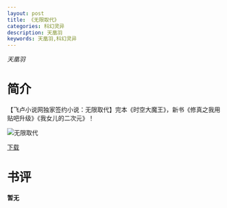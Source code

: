 ```yaml
---
layout: post
title: 《无限取代》
categories: 科幻灵异
description: 天凰羽
keywords: 天凰羽,科幻灵异
---
```

*天凰羽*
# 简介
【飞卢小说网独家签约小说：无限取代】完本《时空大魔王》，新书《修真之我用贴吧升级》《我女儿的二次元》！

![无限取代](https://cdn.jsdelivr.net/gh/YYbooks0/yybooks0img@master/bookscover2/无限取代.jpg)

[下载](https://link.jscdn.cn/1drv/aHR0cHM6Ly8xZHJ2Lm1zL3QvcyFBaGU2R2dNWmVFb2poeW14VTBtSjM1ZmIzUFBRP2U9UmNMcEJx.txt)

# 书评
**暂无**